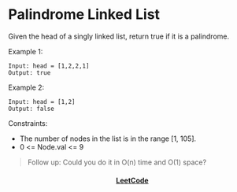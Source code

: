# Palindrome Linked List

Given the head of a singly linked list, return true if it is a palindrome.

Example 1:

```
Input: head = [1,2,2,1]
Output: true
```

Example 2:

```
Input: head = [1,2]
Output: false
```

Constraints:

- The number of nodes in the list is in the range [1, 105].
- 0 <= Node.val <= 9

> Follow up: Could you do it in O(n) time and O(1) space?

<div align="center">
    <h4><a href="https://leetcode.com/problems/palindrome-linked-list/">LeetCode</a></h4>
</div>
